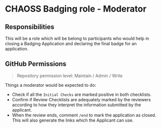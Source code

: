 # CHAOSS Badging role - Moderator

## Responsibilities

This will be a role which will be belong to participants who would help in closing a Badging Application and declaring the final badge for an application.

## GitHub Permissions

> Repository permission level: Maintain / Admin / Write

Things a moderator would be expected to do:

- Check if all the `Initial Checks` are marked positive in both checklists.
- Confirm if Review Checklists are adequately marked by the reviewers according to how they interpret the information submitted by the applicant.
- When the review ends, comment `/end` to mark the application as closed. This will also generate the links which the Applicant can use.
